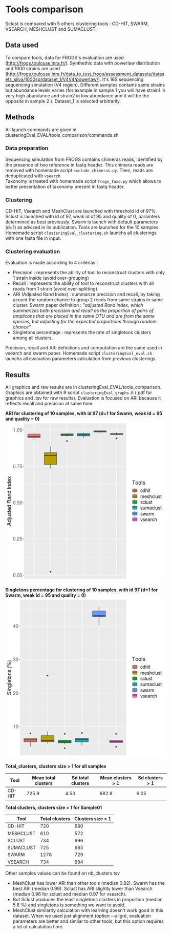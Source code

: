 # Tools comparison 

Sclust is compared with 5 others clustering tools : CD-HIT, SWARM, VSEARCH, MESHCLUST and SUMACLUST. 

## Data used 

To compare tools, data for FROGS's evaluation are used (http://frogs.toulouse.inra.fr/). Synthethic data with powerlaw distribution and 1000 strains are used (http://frogs.toulouse.inra.fr/data_to_test_frogs/assessment_datasets/datasets_silva/1000sp/dataset_1/V4V4/powerlaw/). It's 16S sequencing sequencing simulation (V4 region). Different samples contains same strains but abundance levels varies (for example in sample 1 you will have strain1 in very high abundance and strain2 in low abundance and it will be the opposite in sample 2.). Dataset_1 is selected arbitrarily.

## Methods 
All launch commands are given in clusteringEval_EVAL/tools_comparison/commands.sh 

### Data preparation 
Sequencing simulation from FROGS contains chimeras reads, identified by the presence of two reference in fastq header. This chimera reads are removed with homemade script `exclude_chimeras.py`. 
Then, reads are deduplicated with `vsearch`.  
Taxonomy is treated with homemade script `frogs_taxo.py` which allows to better presentation of taxonomy present in fastq header.

### Clustering  
CD-HIT, Vsearch and MeshClust are launched with threshold id of 97%. Sclust is launched with id of 97, weak id of 95 and quality of 0, paramters determined as best previously. Swarm is launch with default parameters (d=1) as advised in its publication. Tools are launched for the 10 samples. 
Homemade script `clusteringEval_clustering.sh` launchs all clusterings with one fasta file in input. 
 
### Clustering evaluation 
Evaluation is made according to 4 criterias :  
* Precision : represents the ability of tool to reconstruct clusters with only 1 strain inside (avoid over-grouping) 
* Recall : represents the ability of tool to reconstruct clusters with all reads from 1 strain (avoid over-splitting) 
* ARI (Adjusted Rand Index) : summarize precision and recall, by taking acount the random chance to group 2 reads from same strains in same cluster. 
Swarm paper definition : *"adjusted Rand index, which summarizes both precision and recall as the proportion of pairs of amplicons that are placed in the same OTU and are from the same species, but adjusting for the expected proportions through random chance"* 
* Singletons percentage : represents the rate of singletons clusters among all clusters. 

Precision, recall and ARI definitions and computation are the same used in vsearch and swarm paper. 
Homemade script `clusteringEval_eval.sh` launchs all evaluation parameters calculation from previous clusterings.  

## Results 

All graphics and raw results are in clusteringEval_EVAL/tools_comparison. Graphics are obtained with R script `clusteringEval_graphs.R` (.pdf for graphics and .tsv for raw results). 
Evaluation is focused on ARI because it reflects recall and precision at same time. 

**ARI for clustering of 10 samples, with id 97 (d=1 for Swarm, weak id = 95 and quality = 0)**
<img src="../clusteringEval_EVAL/tools_comparison/ari_boxplot.png" width="500">

**Singletons percentage for clustering of 10 samples, with id 97 (d=1 for Swarm, weak id = 95 and quality = 0)**
<img src="../clusteringEval_EVAL/tools_comparison/singletons_boxplot.png" width="500">

**Total_clusters, clusters size > 1 for all samples**   

|Tool|Mean total clusters|Sd total clusters|Mean clusters > 1|Sd clusters > 1| 
|------|--------------|-----------------|------------|-------------|
| CD-HIT | 725.9 | 4.53 | 682.8 | 6.05 |

**Total clusters, clusters size > 1 for Sample01**  

|Tool|Total clusters|Clusters size > 1| 
|------|--------------|-----------------|
|CD-HIT|720|680|
|MESHCLUST|610|572|
|SCLUST|734|696|
|SUMACLUST|725|685|
|SWARM|1278|729|
|VSEARCH|734|694|

Other samples values can be found on nb_clusters.tsv 

* MeshClust has lower ARI than other tools (median 0.82). Swarm has the best ARI (median 0.99). Sclust has ARI slightly lower than Vsearch (median 0.96 for sclust and median 0.97 for vsearch). 
* But Sclust produces the least singletons clusters in proportion (median 5.6 %) and singletons is something we want to avoid. 
* MeshClust similarity calculation with learning doesn't work good in this dataset. When we used just alignment (option --align), evaluation parameters are better and similar to other tools, but this option requires a lot of calculation time.




 
